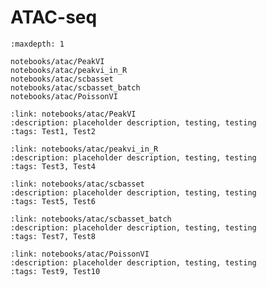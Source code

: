 # ATAC-seq

```{toctree}
:maxdepth: 1

notebooks/atac/PeakVI
notebooks/atac/peakvi_in_R
notebooks/atac/scbasset
notebooks/atac/scbasset_batch
notebooks/atac/PoissonVI
```

```{tutorialcard}
:link: notebooks/atac/PeakVI
:description: placeholder description, testing, testing
:tags: Test1, Test2
```

```{tutorialcard}
:link: notebooks/atac/peakvi_in_R
:description: placeholder description, testing, testing
:tags: Test3, Test4
```

```{tutorialcard}
:link: notebooks/atac/scbasset
:description: placeholder description, testing, testing
:tags: Test5, Test6
```

```{tutorialcard}
:link: notebooks/atac/scbasset_batch
:description: placeholder description, testing, testing
:tags: Test7, Test8
```

```{tutorialcard}
:link: notebooks/atac/PoissonVI
:description: placeholder description, testing, testing
:tags: Test9, Test10
```

